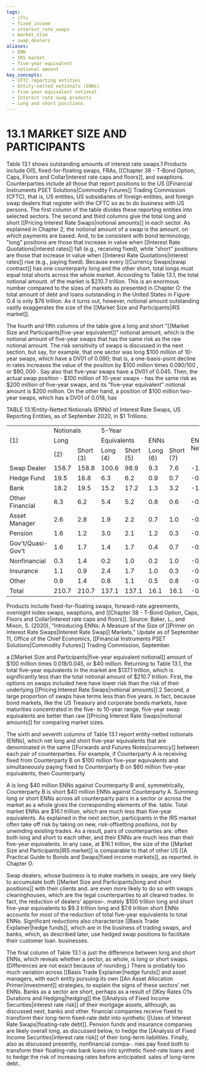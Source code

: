 ```yaml
---
tags:
  - cftc
  - fixed_income
  - interest_rate_swaps
  - market_size
  - swap_dealers
aliases:
  - ENN
  - IRS market
  - five-year equivalent
  - notional amount
key_concepts:
  - CFTC reporting entities
  - Entity-netted notionals (ENNs)
  - Five-year equivalent notional
  - Interest rate swap products
  - Long and short positions
---
```


# 13.1 MARKET SIZE AND PARTICIPANTS  

Table 13.1 shows outstanding amounts of interest rate swaps.1 Products include OIS, fixed-for-floating swaps, FRAs, [[Chapter 38 - T-Bond Option, Caps, Floors and Collar|interest rate caps and floors]], and swaptions. Counterparties include all those that report positions to the US [[Financial Instruments PSET Solutions|Commodity Futures]] Trading Commission (CFTC), that is, US entities, US subsidiaries of foreign entities, and foreign swap dealers that register with the CFTC so as to do business with US persons. The first column of the table divides these reporting entities into selected sectors. The second and third columns give the total long and short [[Pricing Interest Rate Swaps|notional amounts]] in each sector. As explained in Chapter 2, the notional amount of a swap is the amount. on which payments are based. And, to be consistent with bond terminology, "long" positions are those that increase in value when [[Interest Rate Quotations|interest rates]] fall (e.g., receiving fixed), while "short" positions are those that increase in value when [[Interest Rate Quotations|interest rates]] rise (e.g., paying fixed). Because every [[Currency Swaps|swap contract]] has one counterparty long and the other short, total longs must equal total shorts across the whole market. According to Table 13.1, the total notional amount. of the market is $\$210.7$ trillion. This is an enormous number compared to the sizes of markets as presented in Chapter O: the total amount of debt and loans outstanding in the United States in Figure O.4 is only $\$76$ trillion. As it turns out, however, notional amount outstanding vastly exaggerates the size of the [[Market Size and Participants|IRS market]].  

The fourth and fifth columns of the table give a long and short "[[Market Size and Participants|five-year equivalent]]" notional amount, which is the notional amount of five-year swaps that has the same risk as the raw notional amount. The risk sensitivity of swaps is discussed in the next section, but say, for example, that one sector was long $\$100$ million of 10-year swaps, which have a DV01 of 0.090; that is, a one-basis-point decline in rates increases the value of the position by $\$100$ million times $0.090/100$ , or $\$90,000$ . Say also that five-year swaps have a DV01 of 0.045. Then, the actual swap position - $\$100$ million of 10-year swaps - has the same risk as $\$200$ million of five-year swaps, and its "five-year equivalent" notional amount is $\$200$ million. On the other hand, a position of $\$100$ million two-year swaps, which has a DV01 of 0.018, has  

TABLE 13.1Entity-Netted Notionals (ENNs) of Interest Rate Swaps, US Reporting Entities, as of September 2020, in $\$1$ Trillions.   


<html><body><table><tr><td></td><td colspan="2">Notionals</td><td colspan="2">5-Year</td><td colspan="2"></td><td rowspan="3">ENNs Net</td></tr><tr><td>(1)</td><td colspan="2">Long</td><td colspan="2">Equivalents</td><td colspan="2">ENNs</td></tr><tr><td></td><td>(2)</td><td>Short (3)</td><td>Long (4)</td><td>Short (5)</td><td>Long (6)</td><td>Short (7)</td></tr><tr><td>Swap Dealer</td><td>158.7</td><td>158.8</td><td>100.6</td><td>98.9</td><td>9.3</td><td>7.6</td><td>-1.7</td></tr><tr><td>Hedge Fund</td><td>19.5</td><td>16.8</td><td>6.3</td><td>6.2</td><td>0.9</td><td>0.7</td><td>-0.1</td></tr><tr><td>Bank</td><td>18.2</td><td>19.5</td><td>15.2</td><td>17.2</td><td>1.3</td><td>3.2</td><td>-1.9</td></tr><tr><td>Other Financial</td><td>6.3</td><td>6.2</td><td>5.4</td><td>5.2</td><td>0.8</td><td>0.6</td><td>-0.2</td></tr><tr><td>Asset Manager</td><td>2.6</td><td>2.8</td><td>1.9</td><td>2.2</td><td>0.7</td><td>1.0</td><td>-0.2</td></tr><tr><td>Pension</td><td>1.6</td><td>1.2</td><td>3.0</td><td>2.1</td><td>1.2</td><td>0.3</td><td>-0.9</td></tr><tr><td>Gov't/Quasi-Gov't</td><td>1.6</td><td>1.7</td><td>1.4</td><td>1.7</td><td>0.4</td><td>0.7</td><td>-0.3</td></tr><tr><td>Nonfinancial</td><td>0.3</td><td>1.4</td><td>0.2</td><td>1.0</td><td>0.2</td><td>1.0</td><td>-0.8</td></tr><tr><td>Insurance</td><td>1.1</td><td>0.9</td><td>2.4</td><td>1.7</td><td>1.0</td><td>0.3</td><td>-0.7</td></tr><tr><td>Other</td><td>0.9</td><td>1.4</td><td>0.8</td><td>1.1</td><td>0.5</td><td>0.8</td><td>-0.4</td></tr><tr><td>Total</td><td>210.7</td><td>210.7</td><td>137.1</td><td>137.1</td><td>16.1</td><td>16.1</td><td>-0.0</td></tr></table></body></html>  

Products include fixed-for-floating swaps, forward-rate agreements, overnight index swaps, swaptions, and [[Chapter 38 - T-Bond Option, Caps, Floors and Collar|interest rate caps and floors]]. Source: Baker, L., and Mixon, S. (2020), "Introducing ENNs: A Measure of the Size of [[Primer on Interest Rate Swaps|Interest Rate Swap]] Markets," Update as of September 11, Office of the Chief Economics, [[Financial Instruments PSET Solutions|Commodity Futures]] Trading Commission, September.  

a [[Market Size and Participants|five-year equivalent notional]] amount of $\$100$ million times 0.018/0.045, or $\$40$ million. Returning to Table 13.1, the total five-year equivalents in the market are $\$137.1$ trillion, which is significantly less than the total notional amount of $\$210.7$ trillion. First, the options on swaps included here have lower risk than the risk of their underlying [[Pricing Interest Rate Swaps|notional amounts]].2 Second, a large proportion of swaps have terms less than five years. In fact, because bond markets, like the US Treasury and corporate bonds markets, have maturities concentrated in the five- to 10-year range, five-year swap equivalents are better than raw [[Pricing Interest Rate Swaps|notional amounts]] for comparing market sizes.  

The sixth and seventh columns of Table 13.1 report entity-netted notionals (ENNs), which net long and short five-year equivalents that are denominated in the same [[Forwards and Futures Notes|currency]] between each pair of counterparties. For example, if Counterparty A is receiving fixed from Counterparty B on $\$100$ million five-year equivalents and simultaneously paying fixed to Counterparty B on $\$60$ million five-year equivalents, then Counterparty  

A is long $\$40$ million ENNs against Counterparty B and, symmetrically, Counterparty B is short $\$40$ million ENNs against Counterparty A. Summing long or short ENNs across all counterparty pairs in a sector or across the market as a whole gives the corresponding elements of the. table. Total market ENNs are $\$16.1$ trillion, which are much less than five-year equivalents. As explained in the next section, participants in the IRS market often take off risk by taking on new, risk-offsetting positions, not by unwinding existing trades. As a result, pairs of counterparties are. often both long and short to each other, and their ENNs are much less than their five-year equivalents. In any case, at $\$16.1$ trillion, the size of the [[Market Size and Participants|IRS market]] is comparable to that of other US [[A Practical Guide to Bonds and Swaps|fixed income markets]], as reported. in Chapter O.  

Swap dealers, whose business is to make markets in swaps, are very likely to accumulate both [[Market Size and Participants|long and short positions]] with their clients and. are even more likely to do so with swaps clearinghouses, which are the legal counterparties to all cleared trades. In fact, the reduction of dealers' approxi-. mately $\$100$ trillion long and short five-year equivalents to $\$9.3$ trillion long and $\$7.6$ trillion short ENNs accounts for most of the reduction of total five-year equivalents to total ENNs. Significant reductions also characterize [[Basis Trade Explainer|hedge funds]], which are in the business of trading swaps, and banks, which, as described later, use hedged swap positions to facilitate their customer loan. businesses.  

The final column of Table 13.1 is just the difference between long and short ENNs, which reveals whether a sector, as whole, is long or short swaps. (Differences are not exact because of rounding.) There is probably too much variation across [[Basis Trade Explainer|hedge funds]] and asset managers, with each entity pursuing its own [[An Asset Allocation Primer|investment]] strategies, to explain the signs of these sectors' net ENNs. Banks as a sector are short, perhaps as a result of [[Key Rates O1s Durations and Hedging|hedging]] the [[Analysis of Fixed Income Securities|interest rate risk]] of their mortgage assets, although, as discussed next, banks and other. financial companies receive fixed to transform their long-term fixed-rate debt into synthetic [[Uses of Interest Rate Swaps|floating-rate debt]]. Pension funds and insurance companies are likely overall long, as discussed below, to hedge the [[Analysis of Fixed Income Securities|interest rate risk]] of their long-term liabilities. Finally, also as discussed presently, nonfinancial compa-. nies pay fixed both to transform their floating-rate bank loans into synthetic fixed-rate loans and to hedge the risk of increasing rates before anticipated. sales of long-term debt..  